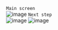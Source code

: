`Main screen`  
![image](https://github.com/April-nnma/ImageViewerApp/assets/106756843/4167c4cc-cbf7-4885-96d8-1d03805fde78)
`Next step`  
![image](https://github.com/April-nnma/ImageViewerApp/assets/106756843/b8df145d-f759-49b8-916f-8d571f687085)
![image](https://github.com/April-nnma/ImageViewerApp/assets/106756843/b8df145d-f759-49b8-916f-8d571f687085)



